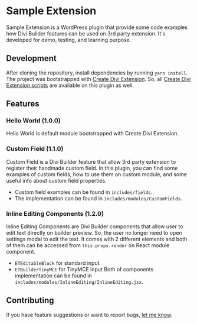 # Sample Extension
Sample Extension is a WordPress plugin that provide some code examples how Divi Builder features can be used on 3rd party extension. It's developed for demo, testing, and learning purpose.

## Development
After cloning the repository, install dependencies by running `yarn install`. The project was bootstrapped with [Create Divi Extension](https://github.com/elegantthemes/create-divi-extension). So, all [Create Divi Extension scripts](https://github.com/elegantthemes/create-divi-extension/blob/master/packages/divi-scripts/template/README.md#available-scripts) are available on this plugin as well.

## Features
### Hello World (1.0.0)
Hello World is default module bootstrapped with Create Divi Extension.

### Custom Field (1.1.0)
Custom Field is a Divi Builder feature that allow 3rd party extension to register their handmade custom field. In this plugin, you can find some examples of custom fields, how to use them on custom module, and some useful info about custom field properties.
- Custom field examples can be found in `includes/fields`.
- The implementation can be found in `includes/modules/CustomFields`.

### Inline Editing Components (1.2.0)
Inline Editing Components are Divi Builder components that allow user to edit text directly on builder preview. So, the user no longer need to open settings modal to edit the text. It comes with 2 different elements and both of them can be accessed from `this.props.render` on React module component.
- `ETEditableBlock` for standard input
- `ETBuilderTinyMCE` for TinyMCE input
Both of components implementation can be found in `includes/modules/InlineEditing/InlineEditing.jsx`.

## Contributing
If you have feature suggestions or want to report bugs, [let me know](https://github.com/ayubadiputra/sample-extension/issues).